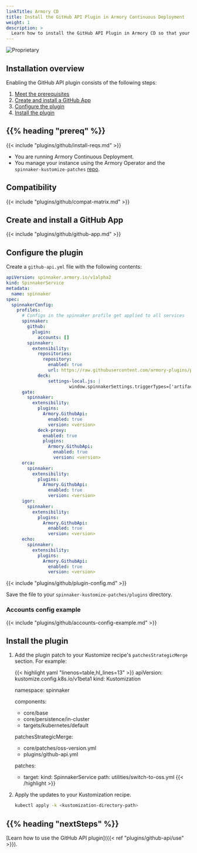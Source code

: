 ```yaml
---
linkTitle: Armory CD
title: Install the GitHub API Plugin in Armory Continuous Deployment
weight: 1
description: >
  Learn how to install the GitHub API Plugin in Armory CD so that your app developers can trigger a Spinnaker pipeline from a GitHub workflow.
---
```

![Proprietary](/images/proprietary.svg)

## Installation overview

Enabling the GitHub API plugin consists of the following steps:

1. [Meet the prerequisites](#before-you-begin)
1. [Create and install a GitHub App](#create-and-install-a-github-app)
1. [Configure the plugin](#configure-the-plugin)
1. [Install the plugin](#install-the-plugin)

## {{% heading "prereq" %}}

{{< include "plugins/github/install-reqs.md" >}}
* You are running Armory Continuous Deployment.
* You manage your instance using the Armory Operator and the `spinnaker-kustomize-patches` [repo](https://github.com/armory/spinnaker-kustomize-patches). 

## Compatibility

{{< include "plugins/github/compat-matrix.md" >}}

## Create and install a GitHub App

{{< include "plugins/github/github-app.md" >}}

## Configure the plugin

Create a `github-api.yml` file with the following contents: 

```yaml
apiVersion: spinnaker.armory.io/v1alpha2
kind: SpinnakerService
metadata:
  name: spinnaker
spec:
  spinnakerConfig:
    profiles:
      # Configs in the spinnaker profile get applied to all services
      spinnaker:
        github:
          plugin:
            accounts: []
        spinnaker:
          extensibility:
            repositories:
              repository:
                enabled: true
                url: https://raw.githubusercontent.com/armory-plugins/pluginRepository/master/repositories.json
			deck:
				settings-local.js: |
						window.spinnakerSettings.triggerTypes=['artifactory','concourse','cron','docker','git','github','helm','jenkins','nexus','pipeline','plugin','pubsub','travis','webhook','wercker']
      gate:
        spinnaker:
          extensibility:
            plugins:
              Armory.GithubApi:
                enabled: true
                version: <version>
            deck-proxy:
              enabled: true
              plugins:
                Armory.GithubApi:
                  enabled: true
                  version: <version>    
      orca:
        spinnaker:
          extensibility:
            plugins:
              Armory.GithubApi:
                enabled: true
                version: <version>
      igor:
        spinnaker:
          extensibility:
            plugins:
              Armory.GithubApi:
                enabled: true
                version: <version>
      echo:
        spinnaker:
          extensibility:
            plugins:
              Armory.GithubApi:
                enabled: true
                version: <version>
```


{{< include "plugins/github/plugin-config.md" >}}

Save the file to your `spinnaker-kustomize-patches/plugins` directory.

### Accounts config example

{{< include "plugins/github/accounts-config-example.md" >}}

## Install the plugin

1. Add the plugin patch to your Kustomize recipe's `patchesStrategicMerge` section. For example:

   {{< highlight yaml "linenos=table,hl_lines=13" >}}
   apiVersion: kustomize.config.k8s.io/v1beta1
   kind: Kustomization
   
   namespace: spinnaker
   
   components:
     - core/base
     - core/persistence/in-cluster
     - targets/kubernetes/default
   
   patchesStrategicMerge:
     - core/patches/oss-version.yml
     - plugins/github-api.yml
   
   patches:
     - target:
         kind: SpinnakerService
       path: utilities/switch-to-oss.yml
   {{< /highlight >}}

1. Apply the updates to your Kustomization recipe.

   ```bash
   kubectl apply -k <kustomization-directory-path>
   ```

## {{% heading "nextSteps" %}}

[Learn how to use the GitHub API plugin]({{< ref "plugins/github-api/use" >}}).